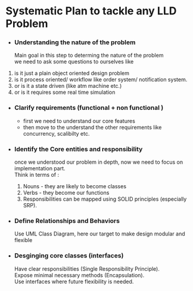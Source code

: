 # Systematic Plan to tackle any LLD Problem  

- ### Understanding the nature of the problem  

  Main goal in this step to determing the nature of the problem  
 we need to ask some questions to ourselves like 

1. is it just a plain object oriented design problem
2. is it process oriented/ workflow like order system/ notification system. 
3. or is it a state driven (like atm machine etc.)
4. or is it requires some real time simulation  

- ### Clarify requirements (functional + non functional )  
  - first we need to understand our core features
  - then move to the understand the other requirements like concurrency, scalibilty etc.   

- ### Identify the Core entities and responsibility
  once we understood our problem in depth, now we need to focus on implementation part.  
  Think in terms of :   
  1. Nouns - they are likely to become classes
  2. Verbs - they become our functions 
  3. Responsibilities can be mapped using SOLID principles (especially SRP).  

- ### Define Relationships and Behaviors  
  Use UML Class Diagram, here our target to make design modular and flexible 

- ### Desginging core classes (interfaces)     
   Have clear responsibilities (Single Responsibility Principle).  
Expose minimal necessary methods (Encapsulation).  
Use interfaces where future flexibility is needed.  







